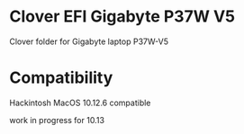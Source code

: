# Clover EFI Gigabyte P37W V5

Clover folder for Gigabyte laptop P37W-V5


# Compatibility
Hackintosh MacOS 10.12.6 compatible

work in progress for 10.13
